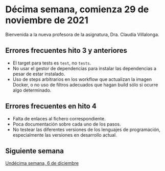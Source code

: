 # Décima semana, comienza 29 de noviembre de 2021

Bienvenida a la nueva profesora de la asignatura, Dra. Claudia Villalonga.

## Errores frecuentes hito 3 y anteriores

* El target para tests es `test`, no `tests`.
* No usar el gestor de dependencias para instalar las dependencias a pesar de
  estar instalado.
* Uso de steps arbitrarios en los workflow que actualizan la imagen Docker, o no
  uso de filtros adecuados que hagan build sólo si ocurre algo determinado.

## Errores frecuentes en hito 4

* Falta de enlaces al fichero correspondiente.
* Poca documentación sobre cada uno de los pasos.
* No testear las diferentes versiones de los lenguajes de programación,
  especialmente las versiones en desarrollo actual.

## Siguiente semana

[Undécima semana, 6 de diciembre](11-semana.md)
